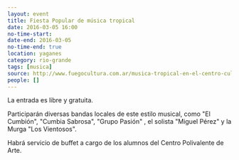```yaml
---
layout: event 
title: Fiesta Popular de música tropical
date: 2016-03-05 16:00
no-time-start: 
date-end: 2016-03-05
no-time-end: true
location: yaganes
category: rio-grande
tags: [musica]
source: http://www.fuegocultura.com.ar/musica-tropical-en-el-centro-cultural-yaganes-de-rio-grande/
people: []
---
```


La entrada es libre y gratuita.

Participarán diversas bandas locales de este estilo musical, como "El Cumbión", "Cumbia Sabrosa", "Grupo Pasión" , el solista "Miguel Pérez" y la Murga "Los Vientosos".

Habrá servicio de buffet a cargo de los alumnos del Centro Polivalente de Arte. 